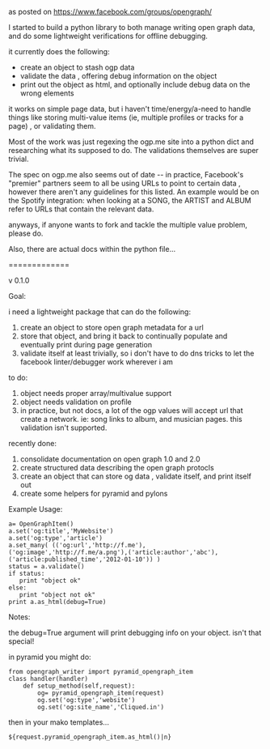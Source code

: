 as posted on https://www.facebook.com/groups/opengraph/

I started to build a python library to both manage writing open graph data, and do some lightweight verifications for offline debugging.

it currently does the following:
- create an object to stash ogp data
- validate the data , offering debug information on the object
- print out the object as html, and optionally include debug data on the wrong elements

it works on simple page data, but i haven't time/energy/a-need to handle things like storing multi-value items (ie, multiple profiles or tracks for a page) , or validating them.

Most of the work was just regexing the ogp.me site into a python dict and researching what its supposed to do. The validations themselves are super trivial.

The spec on ogp.me also seems out of date -- in practice, Facebook's "premier" partners seem to all be using URLs to point to certain data , however there aren't any guidelines for this listed. An example would be on the Spotify integration: when looking at a SONG, the ARTIST and ALBUM refer to URLs that contain the relevant data.

anyways, if anyone wants to fork and tackle the multiple value problem, please do.

Also, there are actual docs within the python file...


=============


v 0.1.0

Goal:

i need a lightweight package that can do the following:

1. create an object to store open graph metadata for a url
2. store that object, and bring it back to continually populate and eventually print during page generation
3. validate itself at least trivially, so i don't have to do dns tricks to let the facebook linter/debugger work wherever i am

to do:

1. object needs proper array/multivalue support
2. object needs validation on profile
3. in practice, but not docs, a lot of the ogp values will accept url that create a network. ie: song links to album, and musician pages.  this validation isn't supported.


recently done:

1. consolidate documentation on open graph 1.0 and 2.0
2. create structured data describing the open graph protocls
3. create an object that can store og data , validate itself, and print itself out
4. create some helpers for pyramid and pylons

Example Usage:

    a= OpenGraphItem()
    a.set('og:title','MyWebsite')
    a.set('og:type','article')
    a.set_many( (('og:url','http://f.me'),('og:image','http://f.me/a.png'),('article:author','abc'),('article:published_time','2012-01-10')) )
    status = a.validate()
    if status:
       print "object ok"
    else:
       print "object not ok"
    print a.as_html(debug=True)

Notes:

the debug=True argument will print debugging info on your object. isn't that special!


in pyramid you might do:

	from opengraph_writer import pyramid_opengraph_item
	class handler(handler)
		def setup_method(self,request):
			og= pyramid_opengraph_item(request)
			og.set('og:type','website')
			og.set('og:site_name','Cliqued.in')

then in your mako templates...

	${request.pyramid_opengraph_item.as_html()|n}



